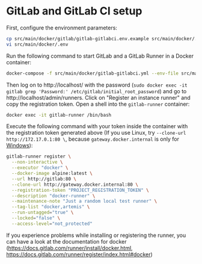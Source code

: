 # GitLab and GitLab CI setup

First, configure the environment parameters:
```bash
cp src/main/docker/gitlab/gitlab-gitlabci.env.example src/main/docker/.env
vi src/main/docker/.env
```

Run the following command to start GitLab and a GitLab Runner in a Docker container:
```bash
docker-compose -f src/main/docker/gitlab-gitlabci.yml --env-file src/main/docker/.env up --build -d
```

Then log on to http://localhost/ with the password (`sudo docker exec -it gitlab grep 'Password:' /etc/gitlab/initial_root_password`) and go to http://localhost/admin/runners.
Click on "Register an instance runner" and copy the registration token.
Open a shell into the `gitlab-runner` container:
```bash
docker exec -it gitlab-runner /bin/bash
```
Execute the following command with your token inside the container with the registration token generated above (If you use Linux, try `--clone-url http://172.17.0.1:80 \`, because `gateway.docker.internal` is only for [Windows](https://docs.docker.com/desktop/windows/networking/#use-cases-and-workarounds)):
```bash
gitlab-runner register \
  --non-interactive \
  --executor "docker" \
  --docker-image alpine:latest \
  --url http://gitlab:80 \
  --clone-url http://gateway.docker.internal:80 \
  --registration-token "PROJECT_REGISTRATION_TOKEN" \
  --description "docker-runner" \
  --maintenance-note "Just a random local test runner" \
  --tag-list "docker,artemis" \
  --run-untagged="true" \
  --locked="false" \
  --access-level="not_protected"
```

If you experience problems while installing or registering the runner, you can have a look at the documentation for docker (https://docs.gitlab.com/runner/install/docker.html, https://docs.gitlab.com/runner/register/index.html#docker)
